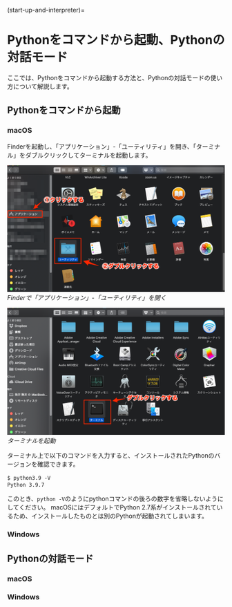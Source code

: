 (start-up-and-interpreter)=

# Pythonをコマンドから起動、Pythonの対話モード

ここでは、Pythonをコマンドから起動する方法と、Pythonの対話モードの使い方について解説します。

## Pythonをコマンドから起動

### macOS
Finderを起動し、「アプリケーション」-「ユーティリティ」を開き、「ターミナル」をダブルクリックしてターミナルを起動します。

![Finderで「アプリケーション」-「ユーティリティ」を開く](./run-python-for-mac-1.png)
*Finderで「アプリケーション」-「ユーティリティ」を開く*

![ターミナルを起動](./run-python-for-mac-2.png)
*ターミナルを起動*

ターミナル上で以下のコマンドを入力すると、インストールされたPythonのバージョンを確認できます。

```console
$ python3.9 -V
Python 3.9.7
```

このとき、`python -V`のようにpythonコマンドの後ろの数字を省略しないようにしてください。
macOSにはデフォルトでPython 2.7系がインストールされているため、インストールしたものとは別のPythonが起動されてしまいます。

### Windows

## Pythonの対話モード

### macOS

### Windows
